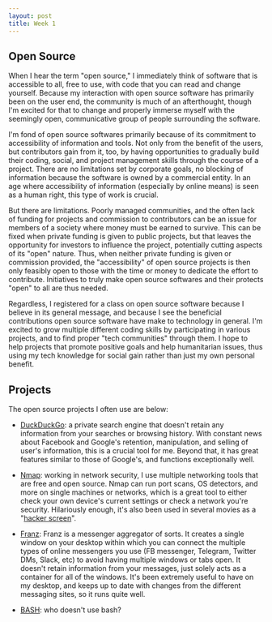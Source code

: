```yaml
---
layout: post
title: Week 1
---
```



## Open Source

When I hear the term "open source," I immediately think of software that is accessible to all, free to use, with code that you can read and change yourself. Because my interaction with open source software has primarily been on the user end, the community is much of an afterthought, though I'm excited for that to change and properly immerse myself with the seemingly open, communicative group of people surrounding the software. 

I'm fond of open source softwares primarily because of its commitment to accessibility of information and tools. Not only from the benefit of the users, but contributors gain from it, too, by having opportunities to gradually build their coding, social, and project management skills through the course of a project. There are no limitations set by corporate goals, no blocking of information because the software is owned by a commercial entity. In an age where accessibility of information (especially by online means) is seen as a human right, this type of work is crucial.

But there are limitations. Poorly managed communities, and the often lack of funding for projects and commission to contributors can be an issue for members of a society where money must be earned to survive. This can be fixed when private funding is given to public projects, but that leaves the opportunity for investors to influence the project, potentially cutting aspects of its "open" nature. Thus, when neither private funding is given or commission provided, the "accessibility" of open source projects is then only feasibly open to those with the time or money to dedicate the effort to contribute. Initiatives to truly make open source softwares and their protects "open" to all are thus needed.

Regardless, I registered for a class on open source software because I believe in its general message, and because I see the beneficial contributions open source software have make to technology in general. I'm excited to grow multiple different coding skills by participating in various projects, and to find proper "tech communities" through them. I hope to help projects that promote positive goals and help humanitarian issues, thus using my tech knowledge for social gain rather than just my own personal benefit. 

## Projects 

The open source projects I often use are below:

* [DuckDuckGo](https://duckduckgo.com/): a private search engine that doesn't retain any information from your searches or browsing history. With constant news about Facebook and Google's retention, manipulation, and selling of user's information, this is a crucial tool for me. Beyond that, it has great features similar to those of Google's, and functions exceptionally well.

* [Nmap](https://nmap.org/): working in network security, I use multiple networking tools that are free and open source. Nmap can run port scans, OS detectors, and more on single machines or networks, which is a great tool to either check your own device's current settings or check a network you're security. Hilariously enough, it's also been used in several movies as a "[hacker screen](https://nmap.org/movies/)".

* [Franz](https://github.com/meetfranz/franz): Franz is a messenger aggregator of sorts. It creates a single window on your desktop within which you can connect the multiple types of online messengers you use (FB messenger, Telegram, Twitter DMs, Slack, etc) to avoid having multiple windows or tabs open. It doesn't retain information from your messages, just solely acts as a container for all of the windows. It's been extremely useful to have on my desktop, and keeps up to date with changes from the different messaging sites, so it runs quite well.

* [BASH](https://www.gnu.org/gnu/gnu.html): who doesn't use bash?


